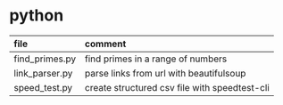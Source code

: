 # python

| file           | comment                                       |
| :------------- | :-------------------------------------------- |
| find_primes.py | find primes in a range of numbers             |
| link_parser.py | parse links from url with beautifulsoup       |
| speed_test.py  | create structured csv file with speedtest-cli |
